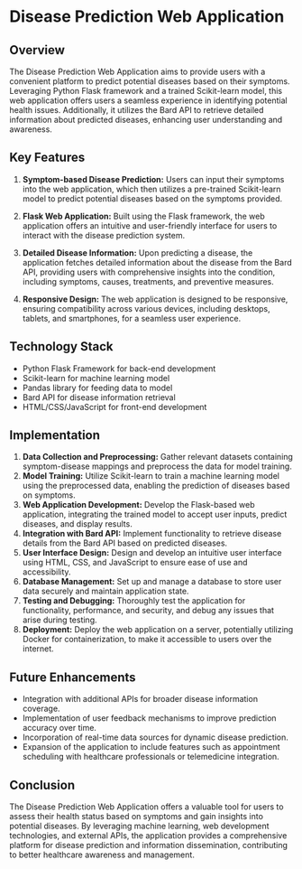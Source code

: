 # Disease Prediction Web Application

## Overview
The Disease Prediction Web Application aims to provide users with a convenient platform to predict potential diseases based on their symptoms. Leveraging Python Flask framework and a trained Scikit-learn model, this web application offers users a seamless experience in identifying potential health issues. Additionally, it utilizes the Bard API to retrieve detailed information about predicted diseases, enhancing user understanding and awareness.

## Key Features

1. **Symptom-based Disease Prediction:** Users can input their symptoms into the web application, which then utilizes a pre-trained Scikit-learn model to predict potential diseases based on the symptoms provided.

2. **Flask Web Application:** Built using the Flask framework, the web application offers an intuitive and user-friendly interface for users to interact with the disease prediction system.

3. **Detailed Disease Information:** Upon predicting a disease, the application fetches detailed information about the disease from the Bard API, providing users with comprehensive insights into the condition, including symptoms, causes, treatments, and preventive measures.

5. **Responsive Design:** The web application is designed to be responsive, ensuring compatibility across various devices, including desktops, tablets, and smartphones, for a seamless user experience.

## Technology Stack

- Python Flask Framework for back-end development
- Scikit-learn for machine learning model
- Pandas library for feeding data to model
- Bard API for disease information retrieval
- HTML/CSS/JavaScript for front-end development


## Implementation

1. **Data Collection and Preprocessing:** Gather relevant datasets containing symptom-disease mappings and preprocess the data for model training.
2. **Model Training:** Utilize Scikit-learn to train a machine learning model using the preprocessed data, enabling the prediction of diseases based on symptoms.
3. **Web Application Development:** Develop the Flask-based web application, integrating the trained model to accept user inputs, predict diseases, and display results.
4. **Integration with Bard API:** Implement functionality to retrieve disease details from the Bard API based on predicted diseases.
5. **User Interface Design:** Design and develop an intuitive user interface using HTML, CSS, and JavaScript to ensure ease of use and accessibility.
6. **Database Management:** Set up and manage a database to store user data securely and maintain application state.
7. **Testing and Debugging:** Thoroughly test the application for functionality, performance, and security, and debug any issues that arise during testing.
8. **Deployment:** Deploy the web application on a server, potentially utilizing Docker for containerization, to make it accessible to users over the internet.

## Future Enhancements

- Integration with additional APIs for broader disease information coverage.
- Implementation of user feedback mechanisms to improve prediction accuracy over time.
- Incorporation of real-time data sources for dynamic disease prediction.
- Expansion of the application to include features such as appointment scheduling with healthcare professionals or telemedicine integration.

## Conclusion

The Disease Prediction Web Application offers a valuable tool for users to assess their health status based on symptoms and gain insights into potential diseases. By leveraging machine learning, web development technologies, and external APIs, the application provides a comprehensive platform for disease prediction and information dissemination, contributing to better healthcare awareness and management.
